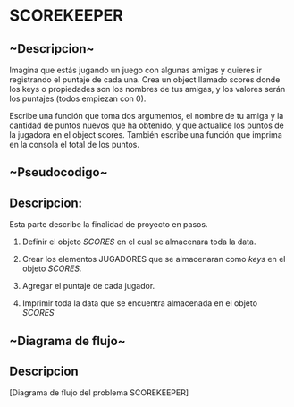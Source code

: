 # SCOREKEEPER

## ~Descripcion~
 Imagina que estás jugando un juego con algunas amigas y quieres ir registrando el puntaje de cada una. Crea un object llamado scores donde los keys o propiedades son los nombres de tus amigas, y los valores serán los puntajes (todos empiezan con 0).

 Escribe una función que toma dos argumentos, el nombre de tu amiga y la cantidad de puntos nuevos que ha obtenido, y que actualice los puntos de la jugadora en el object scores. También escribe una función que imprima en la consola el total de los puntos.

## ~Pseudocodigo~
## Descripcion:
Esta parte describe la finalidad de proyecto en pasos.
1. Definir el objeto *SCORES* en el cual se almacenara toda la data.

2. Crear los elementos JUGADORES que se almacenaran como *keys* en el objeto *SCORES.*

3. Agregar el puntaje de cada jugador.

4. Imprimir toda la data que se encuentra almacenada en el objeto *SCORES*

## ~Diagrama de flujo~

## Descripcion
[Diagrama de flujo del problema SCOREKEEPER]
